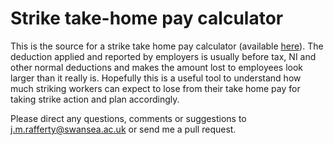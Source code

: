 # Strike take-home pay calculator

This is the source for a strike take home pay calculator (available [here](https://strike-pay-calculator.herokuapp.com/)). The deduction applied and reported by employers is usually before tax, NI and other normal deductions and makes the amount lost to employees look larger than it really is. Hopefully this is a useful tool to understand how much striking workers can expect to lose from their take home pay for taking strike action and plan accordingly.

Please direct any questions, comments or suggestions to [j.m.rafferty@swansea.ac.uk](mailto:j.m.rafferty@swansea.ac.uk) or send me a pull request.